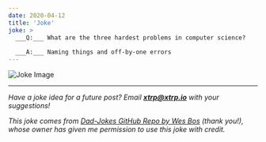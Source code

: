 ```yaml
---
date: 2020-04-12
title: 'Joke'
joke: >
  ___Q:___ What are the three hardest problems in computer science?
  
  ___A:___ Naming things and off-by-one errors
---
```


![Joke Image](https://private.xtrp.io/projects/DailyDeveloperJokes/public_image_server/images/5e1259316ab83.png)

---
*Have a joke idea for a future post? Email **[xtrp@xtrp.io](mailto:xtrp@xtrp.io)** with your suggestions!*

*This joke comes from [Dad-Jokes GitHub Repo by Wes Bos](https://github.com/wesbos/dad-jokes) (thank you!), whose owner has given me permission to use this joke with credit.*

<!-- 
Joke text:
**Q:** What are the three hardest problems in computer science?

**A:** Naming things and off-by-one errors
 -->


